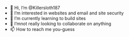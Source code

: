 - 👋 Hi, I’m @Killersloth187
- 👀 I’m interested in websites and email and site security
- 🌱 I’m currently learning to build sites
- 💞️ I’mnot really looking to collaborate on anything
- 📫 How to reach me you-guess

<!---
Killersloth187/Killersloth187 is a ✨ special ✨ repository because its `README.md` (this file) appears on your GitHub profile.
You can click the Preview link to take a look at your changes.
--->
